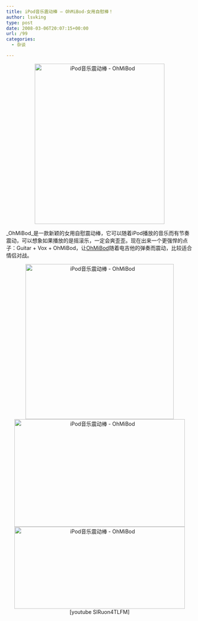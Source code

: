 ```yaml
---
title: iPod音乐震动棒 – OhMiBod-女用自慰棒！
author: lsvking
type: post
date: 2008-03-06T20:07:15+00:00
url: /99
categories:
  - 杂谈

---
```

<center>
  <img width="350" src="http://gadget.sorryle.com/images/OhMiBod-Music-Powered-Vibrator-1.jpg" alt="iPod音乐震动棒 - OhMiBod" height="432" />
</center>

_OhMiBod_是一款新颖的女用自慰震动棒，它可以随着iPod播放的音乐而有节奏震动，可以想象如果播放的是摇滚乐，一定会爽歪歪。现在出来一个更强悍的点子：Guitar + Vox + OhMiBod，让[OhMiBod][1]随着电吉他的弹奏而震动，比较适合情侣对战。
  
<span id="more-112"></span>

<center>
  <img width="400" src="http://gadget.sorryle.com/images/OhMiBod-Music-Powered-Vibrator-2.jpg" alt="iPod音乐震动棒 - OhMiBod" height="418" />
</center>

<center>
  <img width="460" src="http://gadget.sorryle.com/images/OhMiBod-Music-Powered-Vibrator-3.jpg" alt="iPod音乐震动棒 - OhMiBod" height="290" />
</center>

<center>
  <img width="460" src="http://gadget.sorryle.com/images/OhMiBod-Music-Powered-Vibrator-4.jpg" alt="iPod音乐震动棒 - OhMiBod" height="221" />
</center>

<center>
  [youtube SIRuon4TLFM]
</center>

 [1]: http://www.ohmibod.com/ "OhMiBod"
